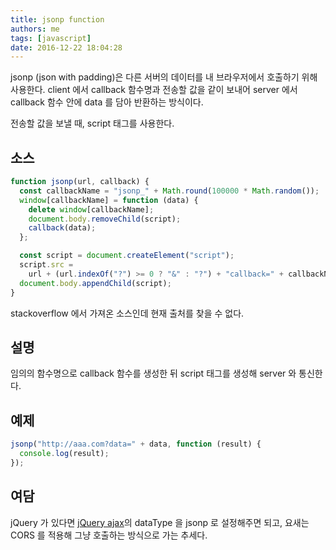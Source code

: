 ```yaml
---
title: jsonp function
authors: me
tags: [javascript]
date: 2016-12-22 18:04:28
---
```


jsonp (json with padding)은 다른 서버의 데이터를 내 브라우저에서 호출하기 위해 사용한다.
client 에서 callback 함수명과 전송할 값을 같이 보내어 server 에서 callback 함수 안에 data 를 담아 반환하는 방식이다.

전송할 값을 보낼 때, script 태그를 사용한다.

## 소스

```js
function jsonp(url, callback) {
  const callbackName = "jsonp_" + Math.round(100000 * Math.random());
  window[callbackName] = function (data) {
    delete window[callbackName];
    document.body.removeChild(script);
    callback(data);
  };

  const script = document.createElement("script");
  script.src =
    url + (url.indexOf("?") >= 0 ? "&" : "?") + "callback=" + callbackName;
  document.body.appendChild(script);
}
```

stackoverflow 에서 가져온 소스인데 현재 출처를 찾을 수 없다.

## 설명

임의의 함수명으로 callback 함수를 생성한 뒤 script 태그를 생성해 server 와 통신한다.

## 예제

```javascript
jsonp("http://aaa.com?data=" + data, function (result) {
  console.log(result);
});
```

## 여담

jQuery 가 있다면 [jQuery ajax](https://api.jquery.com/jquery.ajax/#jQuery-ajax-settings)의 dataType 을 jsonp 로 설정해주면 되고,
요새는 CORS 를 적용해 그냥 호출하는 방식으로 가는 추세다.
